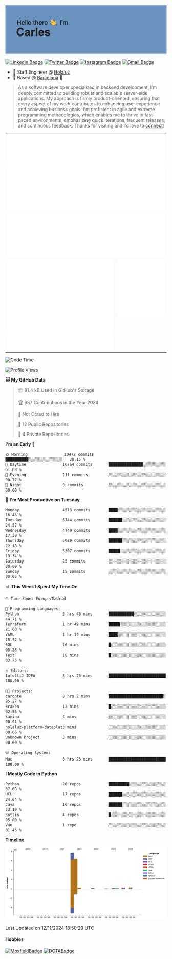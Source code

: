 <img src="header.png" alt="header">

[![Linkedin Badge](https://img.shields.io/badge/-cdespona-blue?style=flat&logo=Linkedin&logoColor=white&link=https://www.linkedin.com/in/carles-david-espona-casas-56219b11/)](https://www.linkedin.com/in/carles-david-espona-casas-56219b11/)
[![Twitter Badge](https://img.shields.io/badge/-@__cdespona-1ca0f1?style=flat&labelColor=1ca0f1&logo=twitter&logoColor=white&link=https://twitter.com/CDEspona)](https://twitter.com/CDEspona)
[![Instagram Badge](https://img.shields.io/badge/-@__cdespona-purple?style=flat&logo=instagram&logoColor=white&link=https://www.instagram.com/cdespona/)](https://www.instagram.com/cdespona/)
[![Gmail Badge](https://img.shields.io/badge/-cdespona-c14438?style=flat&logo=Gmail&logoColor=white&link=mailto:cdespona@gmail.com)](mailto:cdespona@gmail.com)

* 🔭 Staff Engineer @ [Holaluz](https://holaluz.com)
* 🏡 Based @ [Barcelona](https://www.google.es/maps/place/Barcelona) 💜

> As a software developer specialized in backend development, I'm deeply committed to building robust and scalable server-side applications. My approach is firmly product-oriented, ensuring that every aspect of my work contributes to enhancing user experience and achieving business goals. I'm proficient in agile and extreme programming methodologies, which enables me to thrive in fast-paced environments, emphasizing quick iterations, frequent releases, and continuous feedback. Thanks for visiting and I'd love to [connect](https://www.linkedin.com/in/carles-david-espona-casas-56219b11/)!

<table style="border-collapse: collapse; border: none;"> 
  <tbody>
  <tr style="border: none;">
    <td colspan="2" style="border: none; vertical-align: top;">
      <img src="summary.svg" alt="summary">
      <img src="activity-community.svg" alt="act-comm">
      <img src="repositories.svg" alt="repo">
    </td>
  </tr>
  <tr>
    <td style="border: none; vertical-align: top;">
      <img src="metrics.plugin.isocalendar.fullyear.svg" alt="calendar">
      <img src="topics.svg" alt="topics">
    </td>
    <td style="border: none; vertical-align: top;">
      <img src="achievements.svg" alt="achievements">
    </td>
  </tr>
  </tbody>
</table>

<!--START_SECTION:waka-->
![Code Time](http://img.shields.io/badge/Code%20Time-241%20hrs%2011%20mins-blue)

![Profile Views](http://img.shields.io/badge/Profile%20Views-0-blue)

**🐱 My GitHub Data** 

> 📦 81.4 kB Used in GitHub's Storage 
 > 
> 🏆 987 Contributions in the Year 2024
 > 
> 🚫 Not Opted to Hire
 > 
> 📜 12 Public Repositories 
 > 
> 🔑 4 Private Repositories 
 > 
**I'm an Early 🐤** 

```text
🌞 Morning                10472 commits       ██████████░░░░░░░░░░░░░░░   38.15 % 
🌆 Daytime                16764 commits       ███████████████░░░░░░░░░░   61.08 % 
🌃 Evening                211 commits         ░░░░░░░░░░░░░░░░░░░░░░░░░   00.77 % 
🌙 Night                  0 commits           ░░░░░░░░░░░░░░░░░░░░░░░░░   00.00 % 
```
📅 **I'm Most Productive on Tuesday** 

```text
Monday                   4518 commits        ████░░░░░░░░░░░░░░░░░░░░░   16.46 % 
Tuesday                  6744 commits        ██████░░░░░░░░░░░░░░░░░░░   24.57 % 
Wednesday                4749 commits        ████░░░░░░░░░░░░░░░░░░░░░   17.30 % 
Thursday                 6089 commits        ██████░░░░░░░░░░░░░░░░░░░   22.18 % 
Friday                   5307 commits        █████░░░░░░░░░░░░░░░░░░░░   19.34 % 
Saturday                 25 commits          ░░░░░░░░░░░░░░░░░░░░░░░░░   00.09 % 
Sunday                   15 commits          ░░░░░░░░░░░░░░░░░░░░░░░░░   00.05 % 
```


📊 **This Week I Spent My Time On** 

```text
🕑︎ Time Zone: Europe/Madrid

💬 Programming Languages: 
Python                   3 hrs 46 mins       ███████████░░░░░░░░░░░░░░   44.71 % 
Terraform                1 hr 49 mins        █████░░░░░░░░░░░░░░░░░░░░   21.68 % 
YAML                     1 hr 19 mins        ████░░░░░░░░░░░░░░░░░░░░░   15.72 % 
SQL                      26 mins             █░░░░░░░░░░░░░░░░░░░░░░░░   05.28 % 
Text                     18 mins             █░░░░░░░░░░░░░░░░░░░░░░░░   03.75 % 

🔥 Editors: 
IntelliJ IDEA            8 hrs 26 mins       █████████████████████████   100.00 % 

🐱‍💻 Projects: 
caronte                  8 hrs 2 mins        ████████████████████████░   95.27 % 
kraken                   12 mins             █░░░░░░░░░░░░░░░░░░░░░░░░   02.56 % 
kamino                   4 mins              ░░░░░░░░░░░░░░░░░░░░░░░░░   00.91 % 
holaluz-platform-dataplat3 mins              ░░░░░░░░░░░░░░░░░░░░░░░░░   00.66 % 
Unknown Project          3 mins              ░░░░░░░░░░░░░░░░░░░░░░░░░   00.60 % 

💻 Operating System: 
Mac                      8 hrs 26 mins       █████████████████████████   100.00 % 
```

**I Mostly Code in Python** 

```text
Python                   26 repos            █████████░░░░░░░░░░░░░░░░   37.68 % 
HCL                      17 repos            ██████░░░░░░░░░░░░░░░░░░░   24.64 % 
Java                     16 repos            ██████░░░░░░░░░░░░░░░░░░░   23.19 % 
Kotlin                   4 repos             █░░░░░░░░░░░░░░░░░░░░░░░░   05.80 % 
Vue                      1 repo              ░░░░░░░░░░░░░░░░░░░░░░░░░   01.45 % 
```



**Timeline**

![Lines of Code chart](https://raw.githubusercontent.com/cdespona/cdespona/main/assets/bar_graph.png)


 Last Updated on 12/11/2024 18:50:29 UTC
<!--END_SECTION:waka-->

#### Hobbies
[![MoxfieldBadge](https://img.shields.io/badge/MTG%20Commander-Cdespona-8A2BE2)](https://www.moxfield.com/users/Cdespona)
[![DOTABadge](https://img.shields.io/badge/DOTA2-GRV-red)](https://es.dotabuff.com/players/63807915)
